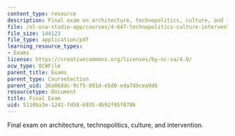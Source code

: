 ```yaml
---
content_type: resource
description: Final exam on architecture, technopolitics, culture, and intervention.
file: /ol-ocw-studio-app/courses/4-647-technopolitics-culture-intervention-fall-2014/5110ba3e1241fd5869354b92f95f0786_MIT4_647F14_Exam_3.pdf
file_size: 144123
file_type: application/pdf
learning_resource_types:
- Exams
license: https://creativecommons.org/licenses/by-nc-sa/4.0/
ocw_type: OCWFile
parent_title: Exams
parent_type: CourseSection
parent_uid: 36a868dc-9cf5-091d-e5d0-eda7d9cea9d6
resourcetype: Document
title: Final Exam
uid: 5110ba3e-1241-fd58-6935-4b92f95f0786
---
```

Final exam on architecture, technopolitics, culture, and intervention.